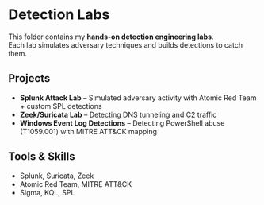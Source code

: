 # Detection Labs

This folder contains my **hands-on detection engineering labs**.  
Each lab simulates adversary techniques and builds detections to catch them.

## Projects

- **Splunk Attack Lab** – Simulated adversary activity with Atomic Red Team + custom SPL detections  
- **Zeek/Suricata Lab** – Detecting DNS tunneling and C2 traffic  
- **Windows Event Log Detections** – Detecting PowerShell abuse (T1059.001) with MITRE ATT&CK mapping  

## Tools & Skills
- Splunk, Suricata, Zeek  
- Atomic Red Team, MITRE ATT&CK  
- Sigma, KQL, SPL  
